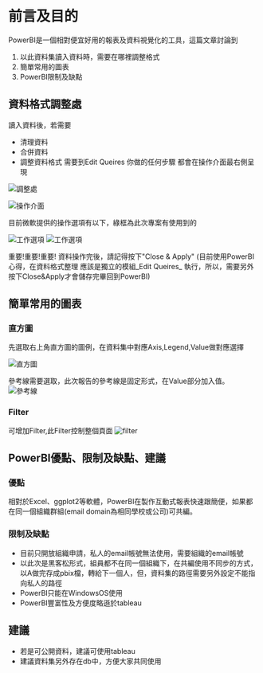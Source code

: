 # 前言及目的  
PowerBI是一個相對便宜好用的報表及資料視覺化的工具，這篇文章討論到
1. 以此資料集讀入資料時，需要在哪裡調整格式  
2. 簡單常用的圖表  
3. PowerBI限制及缺點  

## 資料格式調整處

讀入資料後，若需要
* 清理資料  
* 合併資料 
* 調整資料格式 
需要到Edit Queires
你做的任何步驟 都會在操作介面最右側呈現

![調整處](https://www.evernote.com/l/ANxhsmSScrJKC6yY8-1eiq63nNp9jxWhTXcB/image.png)

![操作介面](https://www.evernote.com/l/ANzvGHxJsotEy578ps2KpHHsNMOWCp1TMQsB/image.png)  

目前微軟提供的操作選項有以下，綠框為此次專案有使用到的

![工作選項](https://www.evernote.com/l/ANwwxuEAF8RCLoriwHGEanc3edW17oxfvscB/image.png)
![工作選項](https://www.evernote.com/l/ANzlOmYoBMlEr6pl-Jxirj1WIVWD4BmKqVIB/image.png)  


重要!重要!重要!
資料操作完後，請記得按下"Close & Apply"
(目前使用PowerBI心得，在資料格式整理 應該是獨立的模組_Edit Queires_ 執行，所以，需要另外按下Close&Apply才會儲存完畢回到PowerBI)


## 簡單常用的圖表  

### 直方圖  
先選取右上角直方圖的圖例，在資料集中對應Axis,Legend,Value做對應選擇

![直方圖](https://www.evernote.com/l/ANw7Dtobw35DfpoThUe9vReEohqaxAUjNAUB/image.png)  

參考線需要選取，此次報告的參考線是固定形式，在Value部分加入值。
![參考線](https://www.evernote.com/l/ANyLLu8js8xO9Li1VDp_y0WHUIburA3r0rIB/image.png)


### Filter  

可增加Filter,此Filter控制整個頁面
![filter](https://www.evernote.com/l/ANzTVymnEARJ57OvSH7_iSJxgPK2GlwtayoB/image.png)



## PowerBI優點、限制及缺點、建議

### 優點  
相對於Excel、ggplot2等軟體，PowerBI在製作互動式報表快速跟簡便，如果都在同一個組織群組(email domain為相同學校或公司)可共編。

### 限制及缺點  
* 目前只開放組織申請，私人的email帳號無法使用，需要組織的email帳號  
* 以此次是黑客松形式，組員都不在同一個組織下，在共編使用不同步的方式，以A做完存成pbix檔，轉給下一個人，但，資料集的路徑需要另外設定不能指向私人的路徑 
* PowerBI只能在WindowsOS使用  
* PowerBI豐富性及方便度略遜於tableau

## 建議  
* 若是可公開資料，建議可使用tableau  
* 建議資料集另外存在db中，方便大家共同使用  




